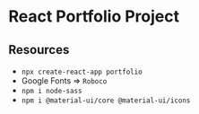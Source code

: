 # React Portfolio Project

## Resources

- `npx create-react-app portfolio`
- Google Fonts => `Roboco`
- `npm i node-sass`
- `npm i @material-ui/core @material-ui/icons`
